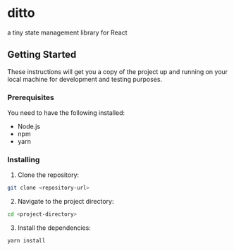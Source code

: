 # ditto

a tiny state management library for React

## Getting Started

These instructions will get you a copy of the project up and running on your local machine for development and testing purposes.

### Prerequisites

You need to have the following installed:

- Node.js
- npm
- yarn

### Installing

1. Clone the repository:
```sh
git clone <repository-url>
```

2. Navigate to the project directory:
```sh
cd <project-directory>
```

3. Install the dependencies:
```sh
yarn install
```
